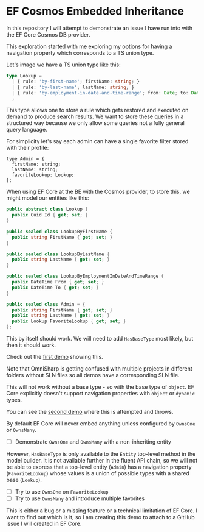 # EF Cosmos Embedded Inheritance

In this repository I will attempt to demonstrate an issue I have run into with the EF Core Cosmos DB provider.

This exploration started with me exploring my options for having a navigation property which corresponds to a TS union type.

Let's image we have a TS union type like this:

```typescript
type Lookup =
  | { rule: 'by-first-name'; firstName: string; }
  | { rule: 'by-last-name'; lastName: string; }
  | { rule: 'by-employment-in-date-and-time-range'; from: Date; to: Date; }
  ;
```

This type allows one to store a rule which gets restored and executed on demand to produce search results.
We want to store these queries in a structured way because we only allow some queries not a fully general query language.

For simplicity let's say each admin can have a single favorite filter stored with their profile:

```type
type Admin = {
  firstName: string;
  lastName: string;
  favoriteLookup: Lookup;
};
```

When using EF Core at the BE with the Cosmos provider, to store this, we might model our entities like this:

```csharp
public abstract class Lookup {
  public Guid Id { get; set; }
}

public sealed class LookupByFirstName {
  public string FirstName { get; set; }
}

public sealed class LookupByLastName {
  public string LastName { get; set; }
}

public sealed class LookupByEmploymentInDateAndTimeRange {
  public DateTime From { get; set; }
  public DateTime To { get; set; }
}

public sealed class Admin = {
  public string FirstName { get; set; }
  public string LastName { get; set; }
  public Lookup FavoriteLookup { get; set; }
};
```

This by itself should work. We will need to add `HasBaseType` most likely, but then it should work.

Check out the [first demo](demo1) showing this.

Note that OmniSharp is getting confused with multiple projects in different folders without SLN
files so all demos have a corresponding SLN file.

This will not work without a base type - so with the base type of `object`.
EF Core explicitly doesn't support navigation properties with `object` or `dynamic` types.

You can see the [second demo](demo2) where this is attempted and throws.

By default EF Core will never embed anything unless configured by `OwnsOne` or `OwnsMany`.

- [ ] Demonstrate `OwnsOne` and `OwnsMany` with a non-inheriting entity

However, `HasBaseType` is only available to the `Entity` top-level method in the model builder.
It is not available further in the fluent API chain, so we will not be able to express that a top-level entity
(`Admin`) has a navigation property (`FavoriteLookup`) whose values is a union of possible types with a shared
base (`Lookup`).

- [ ] Try to use `OwnsOne` on `FavoriteLookup`
- [ ] Try to use `OwnsMany` and introduce multiple favorites

This is either a bug or a missing feature or a technical limitation of EF Core.
I want to find out which is it, so I am creating this demo to attach to a GitHub issue I will created in EF Core.
